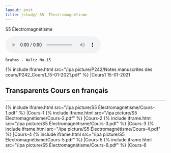 ```yaml
---
layout: post
title: /study/ S5  Électromagnétisme
---
```


S5  Électromagnétisme

<audio loop="loop" controls="controls">
  <source src="https://raw.githubusercontent.com/startadaywithasmile/startadaywithasmile.github.io/master/ipa%20picture/P242/Brahms_-_Waltz_No.15.mp3" />
</audio>

`Brahms - Waltz No.15`

{% include iframe.html src="/ipa picture/P242/Notes manuscrites des cours/P242_Cours1_15-01-2021.pdf" %}
|Cours1 15-01-2021

## Transparents Cours en français ##
----

{% include iframe.html src="/ipa picture/S5 Électromagnétisme/Cours-1.pdf" %}
|Cours-1
{% include iframe.html src="/ipa picture/S5 Électromagnétisme/Cours-2.pdf" %}
|Cours-2
{% include iframe.html src="/ipa picture/S5 Électromagnétisme/Cours-3.pdf" %}
|Cours-3
{% include iframe.html src="/ipa picture/S5 Électromagnétisme/Cours-4.pdf" %}
|Cours-4
{% include iframe.html src="/ipa picture/S5 Électromagnétisme/Cours-5.pdf" %}
|Cours-5
{% include iframe.html src="/ipa picture/S5 Électromagnétisme/Cours-6.pdf" %}
|Cours-6
